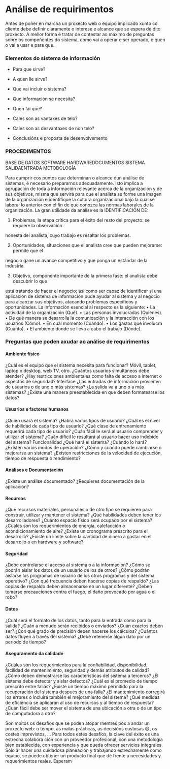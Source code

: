 # Análise de requirimentos

Antes de poñer en marcha un proxecto web o equipo implicado xunto co cliente debe definir claramente o interese e alcance que se espera de dito proxecto. A mellor forma é tratar de contestar ao máximo de preguntas sobre os compoñentes do sistema, como vai a operar e ser operado, e quen o vai a usar e para que.

### Elementos do sistema de información 

- Para que sirve?

- A quen lle sirve?

- Que vai incluír o sistema?

- Que información se necesita?

- Quen fai que?

- Cales son as vantaxes de telo?

- Cales son as desvantaxes de non telo?

- Conclusións e proposta de desenvolvemento

  

### PROCEDIMENTOS

  BASE DE DATOS SOFTWARE
  HARDWAREDOCUMENTOS
  SISTEMA SALIDAENTRADA
  METODOLOGÍA


Para cumprir cos puntos que determinan o alcance dun análise de sistemas, é necesario prepararnos adecuadamente.
Isto implica a agrupación de toda a información relevante acerca de la organización y de
sus objetivos, misma que servirá para que el analista se forme una imagen de la organización
e identifique la cultura organizacional bajo la cual se labora; lo anterior con el fin de que
conozca las normas laborales de la organización.
La gran utilidade da análise es la IDENTIFICACIÓN DE:

1. Problemas, la etapa crítica para el éxito del resto del proyecto: se requiere la observación

honesta del analista, cuyo trabajo es resaltar los problemas.

2. Oportunidades, situaciones que el analista cree que pueden mejorarse: permite que el

negocio gane un avance competitivo y que ponga un estándar de la industria.

3. Objetivo, componente importante de la primera fase: el analista debe descubrir lo que

está tratando de hacer el negocio; así como ser capaz de identificar si una aplicación de
sistema de información pude ayudar al sistema y al negocio para alcanzar sus objetivos,
atacando problemas específicos y oportunidades.
La información esencial al respecto es la siguiente:
• La actividad de la organización (Qué).
• Las personas involucradas (Quiénes).
• De qué manera se desarrolla la comunicación y la interacción con los usuarios (Cómo).
• En cuál momento (Cuándo).
• Los gastos que involucra (Cuánto).
• El ambiente donde se lleva a cabo el trabajo (Dónde).



### Preguntas que poden axudar ao análise de requirimentos

#### Ambiente físico

¿Cuál es el equipo que el sistema necesita para funcionar? Móvil, tablet, laptop
o desktop, web TV, otro.
¿Cuántos usuarios simultáneos debe atender?
¿Hay restricciones ambientales como falta de acceso a internet o aspectos de
seguridad?
Interface
¿Las entradas de información provienen de usuarios o de uno o más sistemas?
¿La salida va a uno o a más sistemas?
¿Existe una manera preestablecida en que deben formatearse los datos?



#### Usuarios e factores humanos

¿Quién usará el sistema?
¿Habrá varios tipos de usuario?
¿Cuál es el nivel de habilidad de cada tipo de usuario?
¿Qué clase de entrenamiento requerirá cada tipo de usuario?
¿Cuán fácil le será al usuario comprender y utilizar el sistema?
¿Cuán difícil le resultará al usuario hacer uso indebido del sistema?
Funcionalidad
¿Qué hará el sistema?
¿Cuándo lo hará?
¿Existen varios modos de operación?
¿Cómo y cuándo puede cambiarse o mejorarse un sistema?
¿Existen restricciones de la velocidad de ejecución, tiempo de respuesta o
rendimiento?



#### Análises e Documentación

¿Existe un análise documentado?
¿Requieres documentación de la aplicación?

#### Recursos

¿Qué recursos materiales, personales o de otro tipo se requieren para construir, utilizar y
mantener el sistema?
¿Qué habilidades deben tener los desarrolladores?
¿Cuánto espacio físico será ocupado por el sistema?
¿Cuáles son los requerimientos de energía, calefacción o acondicionamiento de aire?
¿Existe un cronograma prescrito para el desarrollo?
¿Existe un límite sobre la cantidad de dinero a gastar en el desarrollo o en hardware y
software?

#### Seguridad

¿Debe controlarse el acceso al sistema o a la información?
¿Cómo se podrán aislar los datos de un usuario de los de otros?
¿Cómo podrán aislarse los programas de usuario de los otros programas y del
sistema operativo?
¿Con qué frecuencia deben hacerse copias de respaldo?
¿Las copias de respaldo deben almacenarse en un lugar diferente?
¿Deben tomarse precauciones contra el fuego, el daño provocado por agua o el
robo?

#### Datos

¿Cuál será el formato de los datos, tanto para la entrada como para la salida?
¿Cuán a menudo serán recibidos o enviados?
¿Cuán exactos deben ser?
¿Con qué grado de precisión deben hacerse los cálculos?
¿Cuántos datos fluyen a través del sistema?
¿Debe retenerse algún dato por un periodo de tiempo?



#### Aseguramento da calidade

¿Cuáles son los requerimientos para la confiabilidad, disponibilidad, facilidad de
mantenimiento, seguridad y demás atributos de calidad?
¿Cómo deben demostrarse las características del sistema a terceros?
¿El sistema debe detectar y aislar defectos?
¿Cuál es el promedio de tiempo prescrito entre fallas?
¿Existe un tiempo máximo permitido para la recuperación del sistema después
de una falla?
¿El mantenimiento corregirá los errores o incluirá también el mejoramiento del
sistema?
¿Qué medidas de eficiencia se aplicarán al uso de recursos y al tiempo de
respuesta?
¿Cuán fácil debe ser mover el sistema de una ubicación a otra o de un tipo de
computadora a otro?



Son moitos os desafíos que se poden atopar mentres pos a andar un proxecto web: o tempo, as malas prácticas, as decisións custosas :smile:, os costes imprevistos, ...
Para todos estes desafíos, la clave del
éxito es una estrecha colabora ción
con un proveedor profesional, con una
metodología bien establecida, con
experiencia y que pueda ofrecer servicios
integrales.
Sólo al hacer una cuidadosa planeación y
trabajando estrechamente como equipo,
se puede obtener un producto final que
dé frente a necesidades y requerimientos
reales.
Esperam